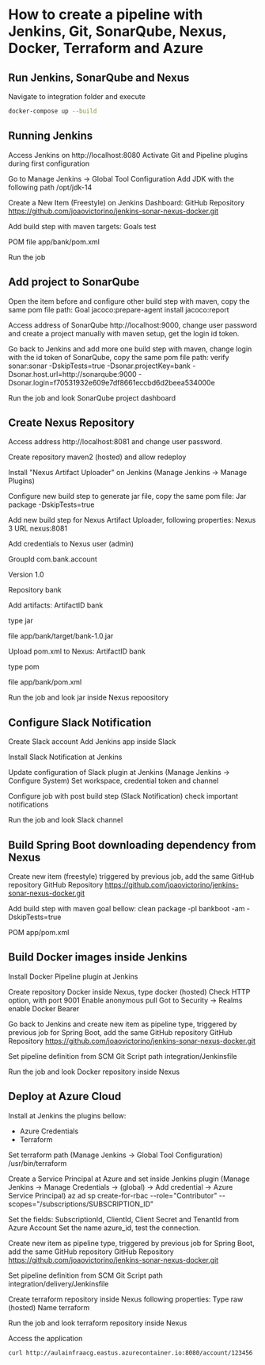 # How to create a pipeline with Jenkins, Git, SonarQube, Nexus, Docker, Terraform and Azure

## Run Jenkins, SonarQube and Nexus
Navigate to integration folder and execute

````sh
docker-compose up --build
````

## Running Jenkins
Access Jenkins on http://localhost:8080
Activate Git and Pipeline plugins during first configuration

Go to Manage Jenkins -> Global Tool Configuration
Add JDK with the following path /opt/jdk-14

Create a New Item (Freestyle) on Jenkins Dashboard:
GitHub Repository
https://github.com/joaovictorino/jenkins-sonar-nexus-docker.git

Add build step with maven targets:
Goals
test

POM file
app/bank/pom.xml

Run the job

## Add project to SonarQube

Open the item before and configure other build step with maven, copy the same pom file path:
Goal
jacoco:prepare-agent install jacoco:report

Access address of SonarQube http://localhost:9000, change user password and create a project manually with maven setup, get the login id token.

Go back to Jenkins and add more one build step with maven, change login with the id token of SonarQube, copy the same pom file path:
verify sonar:sonar -DskipTests=true -Dsonar.projectKey=bank -Dsonar.host.url=http://sonarqube:9000 -Dsonar.login=f70531932e609e7df8661eccbd6d2beea534000e

Run the job and look SonarQube project dashboard

## Create Nexus Repository

Access address http://localhost:8081 and change user password.

Create repository maven2 (hosted) and allow redeploy

Install "Nexus Artifact Uploader" on Jenkins (Manage Jenkins -> Manage Plugins)

Configure new build step to generate jar file, copy the same pom file:
Jar
package -DskipTests=true

Add new build step for Nexus Artifact Uploader, following properties:
Nexus 3
URL
nexus:8081

Add credentials to Nexus user (admin)

GroupId
com.bank.account

Version
1.0

Repository
bank

Add artifacts:
ArtifactID
bank

type
jar

file 
app/bank/target/bank-1.0.jar

Upload pom.xml to Nexus:
ArtifactID
bank

type
pom

file 
app/bank/pom.xml

Run the job and look jar inside Nexus repoository

## Configure Slack Notification
Create Slack account
Add Jenkins app inside Slack

Install Slack Notification at Jenkins

Update configuration of Slack plugin at Jenkins (Manage Jenkins -> Configure System)
Set workspace, credential token and channel

Configure job with post build step (Slack Notification) check important notifications

Run the job and look Slack channel

## Build Spring Boot downloading dependency from Nexus
Create new item (freestyle) triggered by previous job, add the same GitHub repository
GitHub Repository
https://github.com/joaovictorino/jenkins-sonar-nexus-docker.git

Add build step with maven goal bellow:
clean package -pl bankboot -am -DskipTests=true

POM
app/pom.xml

## Build Docker images inside Jenkins
Install Docker Pipeline plugin at Jenkins

Create repository Docker inside Nexus, type docker (hosted)
Check HTTP option, with port 9001
Enable anonymous pull
Got to Security -> Realms enable Docker Bearer

Go back to Jenkins and create new item as pipeline type, triggered by previous job for Spring Boot, add the same GitHub repository
GitHub Repository
https://github.com/joaovictorino/jenkins-sonar-nexus-docker.git

Set pipeline definition from SCM Git
Script path
integration/Jenkinsfile

Run the job and look Docker repository inside Nexus

## Deploy at Azure Cloud
Install at Jenkins the plugins bellow:
- Azure Credentials
- Terraform

Set terraform path (Manage Jenkins -> Global Tool Configuration)
/usr/bin/terraform

Create a Service Principal at Azure and set inside Jenkins plugin (Manage Jenkins -> Manage Credentials -> (global) -> Add credential -> Azure Service Principal)
az ad sp create-for-rbac --role="Contributor" --scopes="/subscriptions/SUBSCRIPTION_ID"

Set the fields: SubscriptionId, ClientId, Client Secret and TenantId from Azure Account
Set the name azure_id, test the connection.

Create new item as pipeline type, triggered by previous job for Spring Boot, add the same GitHub repository
GitHub Repository
https://github.com/joaovictorino/jenkins-sonar-nexus-docker.git

Set pipeline definition from SCM Git
Script path
integration/delivery/Jenkinsfile

Create terraform repository inside Nexus following properties:
Type raw (hosted)
Name terraform

Run the job and look terraform repository inside Nexus

Access the application
````sh
curl http://aulainfraacg.eastus.azurecontainer.io:8080/account/123456
````